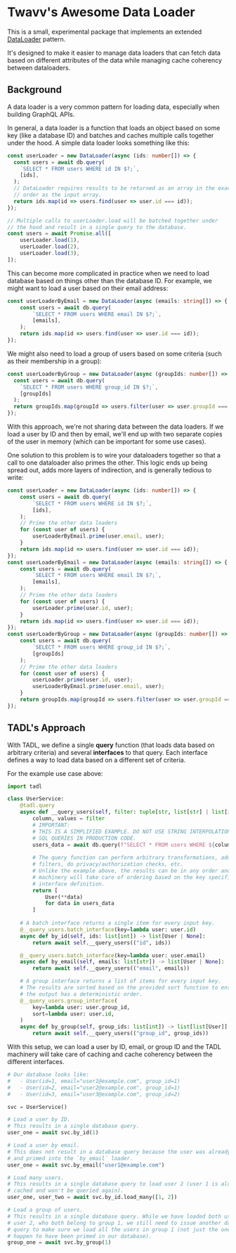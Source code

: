 # Twavv's Awesome Data Loader

This is a small, experimental package that implements an extended [DataLoader](https://github.com/graphql/dataloader) pattern.

It's designed to make it easier to manage data loaders that can fetch data based on different attributes of the data while managing cache coherency between dataloaders.

## Background

A data loader is a very common pattern for loading data, especially when building GraphQL APIs.

In general, a data loader is a function that loads an object based on some key (like a database ID) and batches and caches multiple calls together under the hood. A simple data loader looks something like this:

```ts
const userLoader = new DataLoader(async (ids: number[]) => {
  const users = await db.query(
    `SELECT * FROM users WHERE id IN $?;`,
    [ids],
  );
  // DataLoader requires results to be returned as an array in the exact same
  // order as the input array.
  return ids.map(id => users.find(user => user.id === id));
});

// Multiple calls to userLoader.load will be batched together under
// the hood and result in a single query to the database.
const users = await Promise.all([
    userLoader.load(1),
    userLoader.load(2),
    userLoader.load(3),
]);
```

This can become more complicated in practice when we need to load database based on things other than the database ID. For example, we might want to load a user based on their email address:

```ts
const userLoaderByEmail = new DataLoader(async (emails: string[]) => {
    const users = await db.query(
        `SELECT * FROM users WHERE email IN $?;`,
        [emails],
    );
    return ids.map(id => users.find(user => user.id === id));
});
```

We might also need to load a group of users based on some criteria (such as their membership in a group):
```ts
const userLoaderByGroup = new DataLoader(async (groupIds: number[]) => {
  const users = await db.query(
    `SELECT * FROM users WHERE group_id IN $?;`,
    [groupIds]
  );
  return groupIds.map(groupId => users.filter(user => user.groupId === groupId));
});
```

With this approach, we're not sharing data between the data loaders. If we load a user by ID and then by email, we'll end up with two separate copies of the user in memory (which can be important for some use cases).

One solution to this problem is to wire your dataloaders together so that a call to one dataloader also primes the other. This logic ends up being spread out, adds more layers of indirection, and is generally tedious to write:

```ts
const userLoader = new DataLoader(async (ids: number[]) => {
    const users = await db.query(
        `SELECT * FROM users WHERE id IN $?;`,
        [ids],
    );
    // Prime the other data loaders
    for (const user of users) {
        userLoaderByEmail.prime(user.email, user);
    }
    return ids.map(id => users.find(user => user.id === id));
});
const userLoaderByEmail = new DataLoader(async (emails: string[]) => {
    const users = await db.query(
        `SELECT * FROM users WHERE email IN $?;`,
        [emails],
    );
    // Prime the other data loaders
    for (const user of users) {
        userLoader.prime(user.id, user);
    }
    return ids.map(id => users.find(user => user.id === id));
});
const userLoaderByGroup = new DataLoader(async (groupIds: number[]) => {
    const users = await db.query(
        `SELECT * FROM users WHERE group_id IN $?;`,
        [groupIds]
    );
    // Prime the other data loaders
    for (const user of users) {
        userLoader.prime(user.id, user);
        userLoaderByEmail.prime(user.email, user);
    }
    return groupIds.map(groupId => users.filter(user => user.groupId === groupId));
});
```

## TADL's Approach

With TADL, we define a single **query** function (that loads data based on arbitrary criteria) and several **interfaces** to that query. Each interface defines a way to load data based on a different set of criteria.

For the example use case above:
```python
import tadl

class UserService:
    @tadl.query
    async def __query_users(self, filter: tuple[str, list[str] | list[int]]) -> list[User]:
        column, values = filter
        # IMPORTANT:
        # THIS IS A SIMPLIFIED EXAMPLE. DO NOT USE STRING INTERPOLATION WITH
        # SQL QUERIES IN PRODUCTION CODE.
        users_data = await db.query(f"SELECT * FROM users WHERE ${column} IN ${values};")
        
        # The query function can perform arbitrary transformations, add extra
        # filters, do privacy/authorization checks, etc.
        # Unlike the example above, the results can be in any order and the TADL
        # machinery will take care of ordering based on the key specified in the
        # interface definition.
        return [
            User(**data)
            for data in users_data
        ]
    
    # A batch interface returns a single item for every input key.
    @__query_users.batch_interface(key=lambda user: user.id)
    async def by_id(self, ids: list[int]) -> list[User | None]:
        return await self.__query_users(("id", ids))

    @__query_users.batch_interface(key=lambda user: user.email)
    async def by_email(self, emails: list[str]) -> list[User | None]:
        return await self.__query_users(("email", emails))

    # A group interface returns a list of items for every input key.
    # The results are sorted based on the provided sort function to ensure that
    # the output has a deterministic order.
    @__query_users.group_interface(
        key=lambda user: user.group_id,
        sort=lambda user: user.id,
    )
    async def by_group(self, group_ids: list[int]) -> list[list[User]]:
        return await self.__query_users(("group_id", group_ids))
```

With this setup, we can load a user by ID, email, or group ID and the TADL machinery will take care of caching and cache coherency between the different interfaces.

```python
# Our database looks like:
#   - User(id=1, email="user1@example.com", group_id=1)
#   - User(id=2, email="user2@example.com", group_id=1)
#   - User(id=3, email="user3@example.com", group_id=2)

svc = UserService()

# Load a user by ID.
# This results in a single database query.
user_one = await svc.by_id(1)

# Load a user by email.
# This does not result in a database query because the user was already loaded
# and primed into the `by_email` loader.
user_one = await svc.by_email("user1@example.com")

# Load many users.
# This results in a single database query to load user 2 (user 1 is already
# cached and won't be queried again).
user_one, user_two = await svc.by_id.load_many([1, 2])

# Load a group of users.
# This results in a single database query. While we have loaded both user 1 and
# user 2, who both belong to group 1, we still need to issue another database 
# query to make sure we load all the users in group 1 (not just the ones that 
# happen to have been primed in our database). 
group_one = await svc.by_group(1)
```